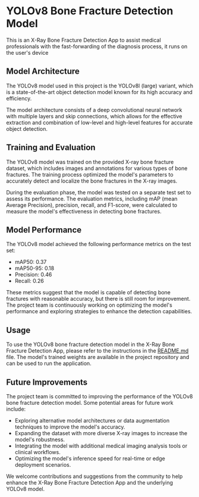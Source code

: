 # YOLOv8 Bone Fracture Detection Model

This is an X-Ray Bone Fracture Detection App to assist medical professionals with the fast-forwarding of the diagnosis process, it runs on the user's device 

## Model Architecture

The YOLOv8 model used in this project is the YOLOv8l (large) variant, which is a state-of-the-art object detection model known for its high accuracy and efficiency.

The model architecture consists of a deep convolutional neural network with multiple layers and skip connections, which allows for the effective extraction and combination of low-level and high-level features for accurate object detection.

## Training and Evaluation

The YOLOv8 model was trained on the provided X-ray bone fracture dataset, which includes images and annotations for various types of bone fractures. The training process optimized the model's parameters to accurately detect and localize the bone fractures in the X-ray images.

During the evaluation phase, the model was tested on a separate test set to assess its performance. The evaluation metrics, including mAP (mean Average Precision), precision, recall, and F1-score, were calculated to measure the model's effectiveness in detecting bone fractures.

## Model Performance

The YOLOv8 model achieved the following performance metrics on the test set:

- mAP50: 0.37
- mAP50-95: 0.18
- Precision: 0.46
- Recall: 0.26

These metrics suggest that the model is capable of detecting bone fractures with reasonable accuracy, but there is still room for improvement. The project team is continuously working on optimizing the model's performance and exploring strategies to enhance the detection capabilities.

## Usage

To use the YOLOv8 bone fracture detection model in the X-Ray Bone Fracture Detection App, please refer to the instructions in the [README.md](README.md) file. The model's trained weights are available in the project repository and can be used to run the application.

## Future Improvements

The project team is committed to improving the performance of the YOLOv8 bone fracture detection model. Some potential areas for future work include:

- Exploring alternative model architectures or data augmentation techniques to improve the model's accuracy.
- Expanding the dataset with more diverse X-ray images to increase the model's robustness.
- Integrating the model with additional medical imaging analysis tools or clinical workflows.
- Optimizing the model's inference speed for real-time or edge deployment scenarios.

We welcome contributions and suggestions from the community to help enhance the X-Ray Bone Fracture Detection App and the underlying YOLOv8 model.
